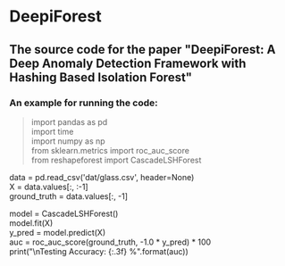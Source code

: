 # DeepiForest

## The source code for the paper "DeepiForest: A Deep Anomaly Detection Framework with Hashing Based Isolation Forest"


### An example for running the code:
>import pandas as pd  
import time  
import numpy as np  
from sklearn.metrics import roc_auc_score  
from reshapeforest import CascadeLSHForest  

data = pd.read_csv('dat/glass.csv', header=None)  
X = data.values[:, :-1]  
ground_truth = data.values[:, -1]  

model = CascadeLSHForest()  
model.fit(X)  
y_pred = model.predict(X)  
auc = roc_auc_score(ground_truth, -1.0 * y_pred) * 100  
print("\nTesting Accuracy: {:.3f} %".format(auc))  




